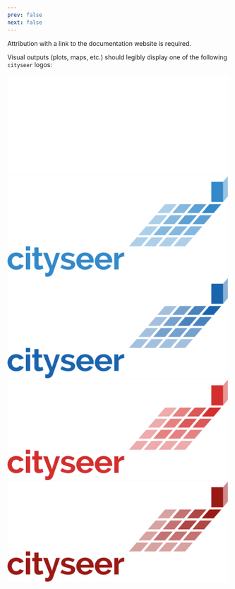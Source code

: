 ```yaml
---
prev: false
next: false
---
```


Attribution with a link to the documentation website is required.

Visual outputs (plots, maps, etc.) should legibly display one of the following `cityseer` logos:

<img src="./images/logos/cityseer_logo_white.png" alt="cityseer white logo" class="centre" style="max-width:500px;">

<img src="./images/logos/cityseer_logo_light_blue.png" alt="cityseer light blue logo" class="centre" style="max-width:500px;">

<img src="./images/logos/cityseer_logo_deep_blue.png" alt="cityseer deep blue logo" class="centre" style="max-width:500px;">

<img src="./images/logos/cityseer_logo_light_red.png" alt="cityseer light red logo" class="centre" style="max-width:500px;">

<img src="./images/logos/cityseer_logo_deep_red.png" alt="cityseer deep red logo" class="centre" style="max-width:500px;">
